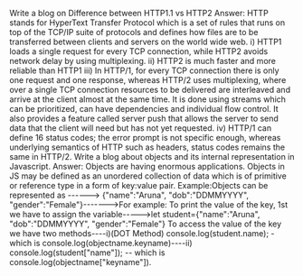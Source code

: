 Write a blog on Difference between HTTP1.1 vs HTTP2                                                                                                                    Answer: HTTP stands for HyperText Transfer Protocol which is a set of rules that runs on top of the TCP/IP suite of protocols and defines how files are to be transferred between clients and servers on the world wide web.                                                                                                                      i) HTTP1 loads a single request for every TCP connection, while HTTP2 avoids network delay by using multiplexing.                                                      ii) HTTP2 is much faster and more reliable than HTTP1                                                                                                                 iii) In HTTP/1, for every TCP connection there is only one request and one response, whereas HTTP/2 uses multiplexing, where over a single TCP connection resources to be delivered are interleaved and arrive at the client almost at the same time. It is done using streams which can be prioritized, can have dependencies and individual flow control. It also provides a feature called server push that allows the server to send data that the client will need but has not yet requested.                        iv) HTTP/1 can define 16 status codes; the error prompt is not specific enough, whereas underlying semantics of HTTP such as headers, status codes remains the same in HTTP/2. 
Write a blog about objects and its internal representation in Javascript.                                                                                           Answer: Objects are having enormous applications. Objects in JS may be defined as an unordered collection of data which is of primitive or reference type in a form of key:value pair. Example:Objects can be represented as ------> {"name":"Aruna", "dob":"DDMMYYYY", "gender":"Female"}------->For example: To print the value of the key, 1st we have to assign the variable----->let student={"name":"Aruna", "dob":"DDMMYYYY", "gender":"Female"} To access the value of the key we have two methods----i)(DOT Method) console.log(student.name); -which is console.log(objectname.keyname)----ii) console.log(student["name"]); -- which is console.log(objectname["keyname"]). 
